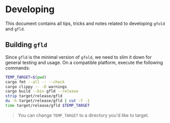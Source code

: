 # Developing

This document contains all tips, tricks and notes related to developing `gfold` and `gfld`.

## Building `gfld`

Since `gfld` is the minimal version of `gfold`, we need to slim it down for general testing and usage.
On a compatible platform, execute the following commands:

```sh
TEMP_TARGET=$(pwd)
cargo fmt --all -- --check
cargo clippy -- -D warnings
cargo build --bin gfld --release
strip target/release/gfld
du -h target/release/gfld | cut -f -1
time target/release/gfld $TEMP_TARGET
```

> You can change `TEMP_TARGET` to a directory you'd like to target.